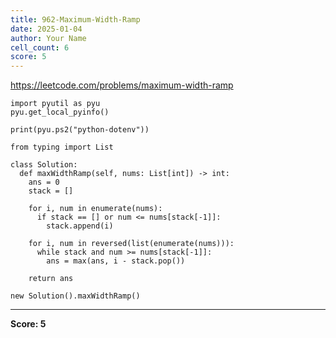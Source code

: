 ```yaml
---
title: 962-Maximum-Width-Ramp
date: 2025-01-04
author: Your Name
cell_count: 6
score: 5
---
```


https://leetcode.com/problems/maximum-width-ramp


```
import pyutil as pyu
pyu.get_local_pyinfo()
```


```
print(pyu.ps2("python-dotenv"))
```


```
from typing import List
```


```
class Solution:
  def maxWidthRamp(self, nums: List[int]) -> int:
    ans = 0
    stack = []

    for i, num in enumerate(nums):
      if stack == [] or num <= nums[stack[-1]]:
        stack.append(i)

    for i, num in reversed(list(enumerate(nums))):
      while stack and num >= nums[stack[-1]]:
        ans = max(ans, i - stack.pop())

    return ans
```


```
new Solution().maxWidthRamp()
```


---
**Score: 5**